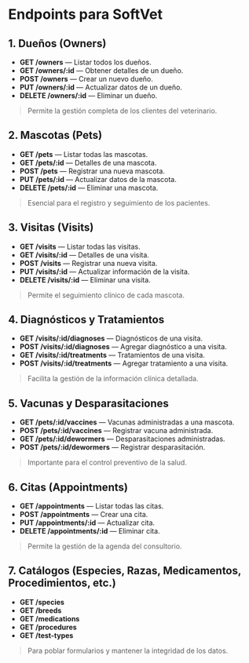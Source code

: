 # Endpoints para SoftVet

## 1. Dueños (Owners)
- **GET /owners** — Listar todos los dueños.
- **GET /owners/:id** — Obtener detalles de un dueño.
- **POST /owners** — Crear un nuevo dueño.
- **PUT /owners/:id** — Actualizar datos de un dueño.
- **DELETE /owners/:id** — Eliminar un dueño.

> Permite la gestión completa de los clientes del veterinario.

## 2. Mascotas (Pets)
- **GET /pets** — Listar todas las mascotas.
- **GET /pets/:id** — Detalles de una mascota.
- **POST /pets** — Registrar una nueva mascota.
- **PUT /pets/:id** — Actualizar datos de la mascota.
- **DELETE /pets/:id** — Eliminar una mascota.

> Esencial para el registro y seguimiento de los pacientes.

## 3. Visitas (Visits)
- **GET /visits** — Listar todas las visitas.
- **GET /visits/:id** — Detalles de una visita.
- **POST /visits** — Registrar una nueva visita.
- **PUT /visits/:id** — Actualizar información de la visita.
- **DELETE /visits/:id** — Eliminar una visita.

> Permite el seguimiento clínico de cada mascota.

## 4. Diagnósticos y Tratamientos
- **GET /visits/:id/diagnoses** — Diagnósticos de una visita.
- **POST /visits/:id/diagnoses** — Agregar diagnóstico a una visita.
- **GET /visits/:id/treatments** — Tratamientos de una visita.
- **POST /visits/:id/treatments** — Agregar tratamiento a una visita.

> Facilita la gestión de la información clínica detallada.

## 5. Vacunas y Desparasitaciones
- **GET /pets/:id/vaccines** — Vacunas administradas a una mascota.
- **POST /pets/:id/vaccines** — Registrar vacuna administrada.
- **GET /pets/:id/dewormers** — Desparasitaciones administradas.
- **POST /pets/:id/dewormers** — Registrar desparasitación.

> Importante para el control preventivo de la salud.

## 6. Citas (Appointments)
- **GET /appointments** — Listar todas las citas.
- **POST /appointments** — Crear una cita.
- **PUT /appointments/:id** — Actualizar cita.
- **DELETE /appointments/:id** — Eliminar cita.

> Permite la gestión de la agenda del consultorio.

## 7. Catálogos (Especies, Razas, Medicamentos, Procedimientos, etc.)
- **GET /species**
- **GET /breeds**
- **GET /medications**
- **GET /procedures**
- **GET /test-types**

> Para poblar formularios y mantener la integridad de los datos.